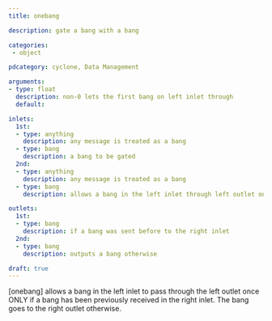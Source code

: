 ```yaml
---
title: onebang

description: gate a bang with a bang

categories:
 - object

pdcategory: cyclone, Data Management

arguments:
- type: float
  description: non-0 lets the first bang on left inlet through
  default:

inlets:
  1st:
  - type: anything
    description: any message is treated as a bang
  - type: bang
    description: a bang to be gated
  2nd:
  - type: anything
    description: any message is treated as a bang
  - type: bang
    description: allows a bang in the left inlet through left outlet once

outlets:
  1st:
  - type: bang
    description: if a bang was sent before to the right inlet
  2nd:
  - type: bang
    description: outputs a bang otherwise

draft: true
---
```


[onebang] allows a bang in the left inlet to pass through the left outlet once ONLY if a bang has been previously received in the right inlet. The bang goes to the right outlet otherwise.
